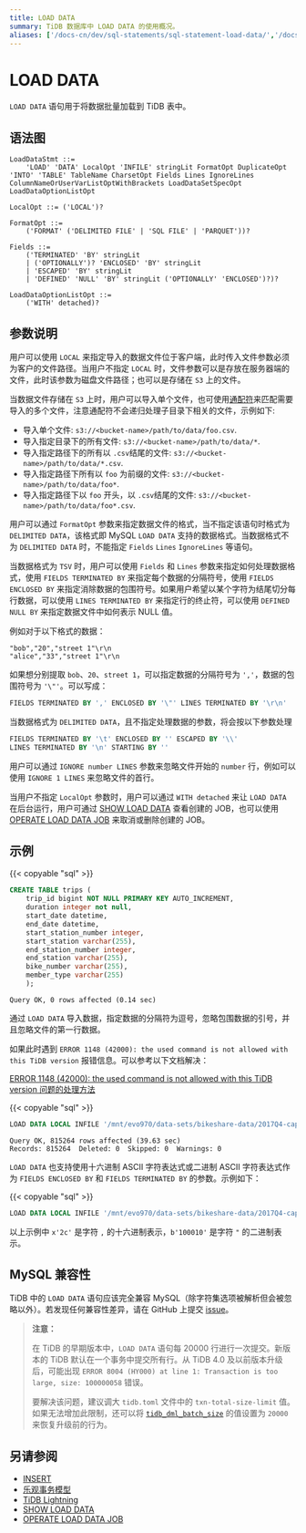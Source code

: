 ```yaml
---
title: LOAD DATA
summary: TiDB 数据库中 LOAD DATA 的使用概况。
aliases: ['/docs-cn/dev/sql-statements/sql-statement-load-data/','/docs-cn/dev/reference/sql/statements/load-data/']
---
```


# LOAD DATA

`LOAD DATA` 语句用于将数据批量加载到 TiDB 表中。

## 语法图

```ebnf+diagram
LoadDataStmt ::=
    'LOAD' 'DATA' LocalOpt 'INFILE' stringLit FormatOpt DuplicateOpt 'INTO' 'TABLE' TableName CharsetOpt Fields Lines IgnoreLines ColumnNameOrUserVarListOptWithBrackets LoadDataSetSpecOpt LoadDataOptionListOpt

LocalOpt ::= ('LOCAL')?

FormatOpt ::=
    ('FORMAT' ('DELIMITED FILE' | 'SQL FILE' | 'PARQUET'))?

Fields ::=
    ('TERMINATED' 'BY' stringLit
    | ('OPTIONALLY')? 'ENCLOSED' 'BY' stringLit
    | 'ESCAPED' 'BY' stringLit
    | 'DEFINED' 'NULL' 'BY' stringLit ('OPTIONALLY' 'ENCLOSED')?)?

LoadDataOptionListOpt ::=
    ('WITH' detached)?
```

## 参数说明

用户可以使用 `LOCAL` 来指定导入的数据文件位于客户端，此时传入文件参数必须为客户的文件路径。当用户不指定 `LOCAL` 时，文件参数可以是存放在服务器端的文件，此时该参数为磁盘文件路径；也可以是存储在 `S3` 上的文件。

当数据文件存储在 `S3` 上时，用户可以导入单个文件，也可使用[通配符](https://pkg.go.dev/path/filepath#Match)来匹配需要导入的多个文件，注意通配符不会递归处理子目录下相关的文件，示例如下:
- 导入单个文件: `s3://<bucket-name>/path/to/data/foo.csv`.
- 导入指定目录下的所有文件: `s3://<bucket-name>/path/to/data/*`.
- 导入指定路径下的所有以 `.csv`结尾的文件: `s3://<bucket-name>/path/to/data/*.csv`.
- 导入指定路径下所有以 `foo` 为前缀的文件: `s3://<bucket-name>/path/to/data/foo*`.
- 导入指定路径下以 `foo` 开头，以 `.csv`结尾的文件: `s3://<bucket-name>/path/to/data/foo*.csv`.

用户可以通过 `FormatOpt` 参数来指定数据文件的格式，当不指定该语句时格式为 `DELIMITED DATA`，该格式即 MySQL `LOAD DATA` 支持的数据格式。当数据格式不为 `DELIMITED DATA` 时，不能指定 `Fields` `Lines` `IgnoreLines` 等语句。

当数据格式为 `TSV` 时，用户可以使用 `Fields` 和 `Lines` 参数来指定如何处理数据格式，使用 `FIELDS TERMINATED BY` 来指定每个数据的分隔符号，使用 `FIELDS ENCLOSED BY` 来指定消除数据的包围符号。如果用户希望以某个字符为结尾切分每行数据，可以使用 `LINES TERMINATED BY` 来指定行的终止符，可以使用 `DEFINED NULL BY` 来指定数据文件中如何表示 NULL 值。

例如对于以下格式的数据：

```
"bob","20","street 1"\r\n
"alice","33","street 1"\r\n
```

如果想分别提取 `bob`、`20`、`street 1`，可以指定数据的分隔符号为 `','`，数据的包围符号为 `'\"'`。可以写成：

```sql
FIELDS TERMINATED BY ',' ENCLOSED BY '\"' LINES TERMINATED BY '\r\n'
```

当数据格式为 `DELIMITED DATA`，且不指定处理数据的参数，将会按以下参数处理

```sql
FIELDS TERMINATED BY '\t' ENCLOSED BY '' ESCAPED BY '\\'
LINES TERMINATED BY '\n' STARTING BY ''
```

用户可以通过 `IGNORE number LINES` 参数来忽略文件开始的 `number` 行，例如可以使用 `IGNORE 1 LINES` 来忽略文件的首行。

当用户不指定 `LocalOpt` 参数时，用户可以通过 `WITH detached` 来让 `LOAD DATA` 在后台运行，用户可通过 [SHOW LOAD DATA](/sql-statements/sql-statement-show-load-data.md) 查看创建的 JOB，也可以使用 [OPERATE LOAD DATA JOB](/sql-statements/sql-statement-operate-load-data-job.md) 来取消或删除创建的 JOB。

## 示例

{{< copyable "sql" >}}

```sql
CREATE TABLE trips (
    trip_id bigint NOT NULL PRIMARY KEY AUTO_INCREMENT,
    duration integer not null,
    start_date datetime,
    end_date datetime,
    start_station_number integer,
    start_station varchar(255),
    end_station_number integer,
    end_station varchar(255),
    bike_number varchar(255),
    member_type varchar(255)
    );
```

```
Query OK, 0 rows affected (0.14 sec)
```

通过 `LOAD DATA` 导入数据，指定数据的分隔符为逗号，忽略包围数据的引号，并且忽略文件的第一行数据。

如果此时遇到 `ERROR 1148 (42000): the used command is not allowed with this TiDB version` 报错信息。可以参考以下文档解决：

[ERROR 1148 (42000): the used command is not allowed with this TiDB version 问题的处理方法](/error-codes.md#mysql-原生报错汇总)

{{< copyable "sql" >}}

```sql
LOAD DATA LOCAL INFILE '/mnt/evo970/data-sets/bikeshare-data/2017Q4-capitalbikeshare-tripdata.csv' INTO TABLE trips FIELDS TERMINATED BY ',' ENCLOSED BY '\"' LINES TERMINATED BY '\r\n' IGNORE 1 LINES (duration, start_date, end_date, start_station_number, start_station, end_station_number, end_station, bike_number, member_type);
```

```
Query OK, 815264 rows affected (39.63 sec)
Records: 815264  Deleted: 0  Skipped: 0  Warnings: 0
```

`LOAD DATA` 也支持使用十六进制 ASCII 字符表达式或二进制 ASCII 字符表达式作为 `FIELDS ENCLOSED BY` 和 `FIELDS TERMINATED BY` 的参数。示例如下：

{{< copyable "sql" >}}

```sql
LOAD DATA LOCAL INFILE '/mnt/evo970/data-sets/bikeshare-data/2017Q4-capitalbikeshare-tripdata.csv' INTO TABLE trips FIELDS TERMINATED BY x'2c' ENCLOSED BY b'100010' LINES TERMINATED BY '\r\n' IGNORE 1 LINES (duration, start_date, end_date, start_station_number, start_station, end_station_number, end_station, bike_number, member_type);
```

以上示例中 `x'2c'` 是字符 `,` 的十六进制表示，`b'100010'` 是字符 `"` 的二进制表示。

## MySQL 兼容性

TiDB 中的 `LOAD DATA` 语句应该完全兼容 MySQL（除字符集选项被解析但会被忽略以外）。若发现任何兼容性差异，请在 GitHub 上提交 [issue](https://github.com/pingcap/tidb/issues/new/choose)。

> **注意：**
>
> 在 TiDB 的早期版本中，`LOAD DATA` 语句每 20000 行进行一次提交。新版本的 TiDB 默认在一个事务中提交所有行。从 TiDB 4.0 及以前版本升级后，可能出现 `ERROR 8004 (HY000) at line 1: Transaction is too large, size: 100000058` 错误。
>
> 要解决该问题，建议调大 `tidb.toml` 文件中的 `txn-total-size-limit` 值。如果无法增加此限制，还可以将 [`tidb_dml_batch_size`](/system-variables.md#tidb_dml_batch_size) 的值设置为 `20000` 来恢复升级前的行为。

## 另请参阅

* [INSERT](/sql-statements/sql-statement-insert.md)
* [乐观事务模型](/optimistic-transaction.md)
* [TiDB Lightning](/tidb-lightning/tidb-lightning-overview.md)
* [SHOW LOAD DATA](/sql-statements/sql-statement-show-load-data.md)
* [OPERATE LOAD DATA JOB](/sql-statements/sql-statement-operate-load-data-job.md)